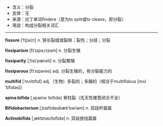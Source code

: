 - <span class="definition">含义：分裂</span>
- <span class="definition">变体：无</span>
- <span class="definition">来源：拉丁单词findere（意为to split或to cleave，即分裂）</span>
- <span class="definition">用途：构成分裂相关词汇</span>

---

<span class="vocabulary">**fissure**</span> [ˈfɪʃə(r)] n. 狭长裂缝或裂隙；裂伤；分歧；分裂

<span class="vocabulary">**fissiparism**</span> [fɪˈsɪpəˌrɪzəm] n. 分裂生殖

<span class="vocabulary">**fissiparity**</span> [ˌfɪsɪˈpærəti] n. 分裂繁殖

<span class="vocabulary">**fissiparous**</span> [fɪˈsɪpərəs] adj. 分裂生殖的，有分裂能力的

<span class="vocabulary">**multifid**</span> [ˈmʌltɪfɪd] adj.（生物）多裂的；多瓣的（相当于multifidous [mʌlˈtɪfɪdəs]）

<span class="vocabulary">**spina bifida**</span> [ˌspaɪnə ˈbɪfɪdə] 脊柱裂（先天性椎管闭合不全）

<span class="vocabulary">**Bifidobacterium**</span> [ˌbaɪfɪdəʊbækˈtɪəriəm] n. 双歧杆菌属

<span class="vocabulary">**Actinobifida**</span> [ˌæktɪnəʊˈbɪfɪdə] n. 双歧放线菌属

